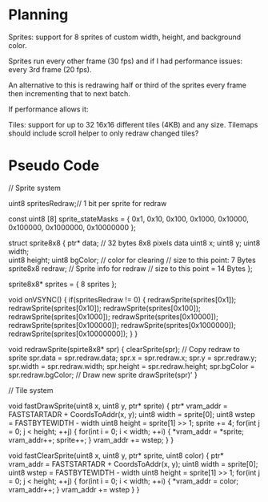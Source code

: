 # Planning

Sprites: support for 8 sprites of custom width, height, and background color.

Sprites run every other frame (30 fps) and if I had performance issues: every 3rd frame (20 fps).

An alternative to this is redrawing half or third of the sprites every frame then incrementing that to next batch.

If performance allows it:

Tiles: support for up to 32 16x16 different tiles (4KB) and any size. Tilemaps should include scroll helper to only redraw changed tiles?

# Pseudo Code

// Sprite system

uint8 spritesRedraw;// 1 bit per sprite for redraw

const uint8 [8] sprite_stateMasks = {
	0x1, 0x10, 0x100, 0x1000,
0x10000, 0x100000, 0x1000000, 0x10000000
};

struct sprite8x8 {
	ptr* data;		// 32 bytes 8x8 pixels data
	uint8 x;
	uint8 y;
	uint8 width;	
	uint8 height;
	uint8 bgColor;	// color for clearing
	// size to this point: 7 Bytes
	sprite8x8 redraw;	// Sprite info for redraw
	// size to this point = 14 Bytes
};

sprite8x8* sprites = { 8 sprites };

void onVSYNC() {
	if(spritesRedraw != 0) {
		redrawSprite(sprites[0x1]);
		redrawSprite(sprites[0x10]);
		redrawSprite(sprites[0x100]);
		redrawSprite(sprites[0x1000]);
		redrawSprite(sprites[0x10000]);
		redrawSprite(sprites[0x100000]);
		redrawSprite(sprites[0x1000000]);
		redrawSprite(sprites[0x10000000]);
	}
}

void redrawSprite(spirte8x8* spr) {
	clearSprite(spr);
	// Copy redraw to sprite 
	spr.data = spr.redraw.data;
	spr.x = spr.redraw.x;
	spr.y = spr.redraw.y;
	spr.width = spr.redraw.width;
	spr.height = spr.redraw.height;
	spr.bgColor = spr.redraw.bgColor;
	// Draw new sprite 
	drawSprite(spr)'
}

// Tile system



void fastDrawSprite(uint8 x, uint8 y, ptr* sprite) {
	ptr* vram_addr = FASTSTARTADR + CoordsToAddr(x, y);
	uint8 width = sprite[0];
	uint8 wstep = FASTBYTEWIDTH - width
	uint8 height = sprite[1] >> 1;
	sprite += 4;
	for(int j = 0; j < height; ++j) {
		for(int i = 0; i < width; ++i) {
			*vram_addr = *sprite;
			vram_addr++;
			sprite++;
		}
		vram_addr += wstep;
	}
}

void fastClearSprite(uint8 x, uint8 y, ptr* sprite, uint8 color) {
	ptr* vram_addr = FASTSTARTADR + CoordsToAddr(x, y);
	uint8 width = sprite[0];
	uint8 wstep = FASTBYTEWIDTH - width
	uint8 height = sprite[1] >> 1;
	for(int j = 0; j < height; ++j) {
		for(int i = 0; i < width; ++i) {
			*vram_addr = color;
			vram_addr++;
		}
		vram_addr += wstep
	}
}
